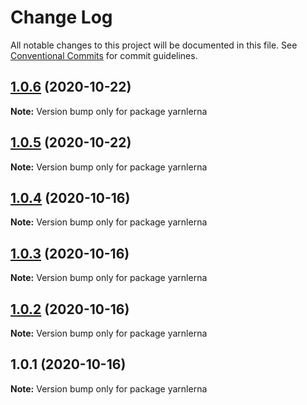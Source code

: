 # Change Log

All notable changes to this project will be documented in this file.
See [Conventional Commits](https://conventionalcommits.org) for commit guidelines.

## [1.0.6](https://github.com/jithinjohnkaniyampoikayil/yarnlerna/compare/v1.0.5...v1.0.6) (2020-10-22)

**Note:** Version bump only for package yarnlerna





## [1.0.5](https://github.com/jithinjohnkaniyampoikayil/yarnlerna/compare/v1.0.4...v1.0.5) (2020-10-22)

**Note:** Version bump only for package yarnlerna





## [1.0.4](https://github.com/jithinjohnkaniyampoikayil/yarnlerna/compare/v1.0.3...v1.0.4) (2020-10-16)

**Note:** Version bump only for package yarnlerna





## [1.0.3](https://github.com/jithinjohnkaniyampoikayil/yarnlerna/compare/v1.0.2...v1.0.3) (2020-10-16)

**Note:** Version bump only for package yarnlerna





## [1.0.2](https://github.com/jithinjohnkaniyampoikayil/yarnlerna/compare/v1.0.1...v1.0.2) (2020-10-16)

**Note:** Version bump only for package yarnlerna





## 1.0.1 (2020-10-16)

**Note:** Version bump only for package yarnlerna
